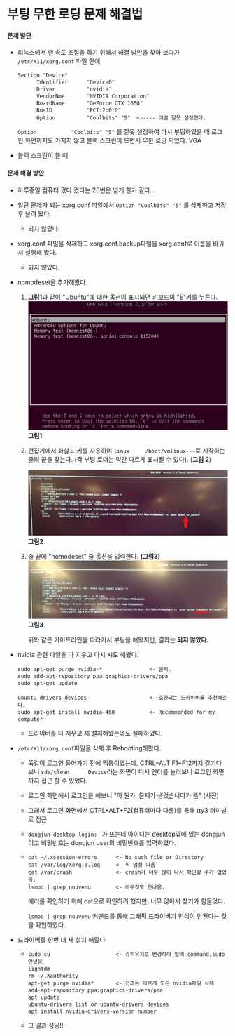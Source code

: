 # 부팅 무한 로딩 문제 해결법

#### 문제 발단 

- 리눅스에서 팬 속도 조절을 하기 위해서 해결 방안을 찾아 보다가 `/etc/X11/xorg.conf` 파일 안에 

  ```
  Section "Device"
  		Identifier		"Device0"
  		Driver			"nvidia"
  		VendorNme		"NVIDIA Corporation"
  		BoardName		"GeForce GTX 1650"
  		BusID			"PCI:2:0:0"
  		Option			"Coolbits" "5"	<----- 이걸 잘못 설정했다.
  ```

  `Option			"Coolbits" "5"` 를 잘못 설정하여 다시 부팅하였을 때 로그인 화면까지도 가지지 않고 블랙 스크린이 뜨면서 무한 로딩 되었다.  VGA

- 블랙 스크린이 뜰 때 



#### 문제 해결 방안

- 하루종일 컴퓨터 껐다 켰다는 20번은 넘게 한거 같다...

- 일단 문제가 되는 xorg.conf 파일에서 `Option "Coolbits" "5"` 를 삭제하고 저장 후 올려 봤다.

  - 되지 않았다. 

- xorg.conf 파일을 삭제하고 xorg.conf.backup파일을 xorg.conf로 이름을 바꿔서 실행해 봤다.

  - 되지 않았다.

- nomodeset을 추가해봤다.

  1. **그림1**과 같이 "Ubuntu"에 대한 옵션이 표시되면 키보드의 "E"키를 누른다.
     ![BootingScreen](./Pictures/BootingScreen.png)
     **그림1**

  2. 편집기에서 화살표 키를 사용하여 `linux     /boot/vmlinux-~~`로 시작하는 줄의 끝을 찾는다. (각 부팅 로더는 약간 다르게 표시될 수 있다). (**그림 2**)

     ![nomodesetlocation](./Pictures/nomodesetlocation.jpeg)
     **그림2**

  3. 줄 끝에 "nomodeset" 줄 옵션을 입력한다. **(그림3)**
     ![nomodesetadd](./Pictures/nomodesetadd.jpeg)
     **그림3**

     

     위와 같은 가이드라인을 따라가서 부팅을 해봤지만,  결과는 **되지 않았다.** 

- nvidia 관련 파일을 다 지우고 다시 시도 해봤다. 

  ```
  sudo apt-get purge nvidia-*				<- 뭔지.
  sudo add-apt-repository ppa:graphics-drivers/ppa
  sudo apt-get update
  
  ubuntu-drivers devices 					<- 호환되는 드라이버를 추천해준다.
  sudo apt-get install nvidia-460			<- Recommended for my computer
  ```

  - 드라이버를 다 지우고 재 설치해봤는데도 실패하였다.

- `/etc/X11/xorg.conf`파일을 삭제 후 Rebooting해봤다.

  - 똑같이 로그인 들어가기 전에 먹통이였는데, CTRL+ALT F1~F12까지 갈기다 보니 
    `sda/clean		Device`라는 화면이 떠서 엔터를 눌러보니 로그인 화면까지 접근 할 수 있었다.

  - 로그인 화면에서 로그인을 해보니 "아 뭔가, 문제가 생겼습니다가 뜸"
    (사진)

  - 그래서 로그인 화면에서 CTRL+ALT+F2(컴퓨터마다 다름)를 통해 tty3 터미널로 접근

  - `dongjun-desktop login: ` 가 뜨는데 아이디는 desktop앞에 있는 dongjun이고 비밀번호는 dongjun user의 비밀번호를 입력하였다. 

  - ```
    cat ~/.xsession-errors		<- No such file or Directory
    cat /var/log/Xorg.0.log		<- 뭐 엄청 나옴
    cat /var/crash				<- crash가 너무 많이 나서 확인할 수가 없었음.
    lsmod | grep nouvenu		<- 아무것도 안나옴.
    ```

    에러를 확인하기 위해 cat으로 확인하려 했지만, 너무 많아서 찾기가 힘들었다.

    `lsmod | grep nouvenu` 커멘드를 통해 그래픽 드라이버가 인식이 안된다는 것을 확인하였다.

- 드라이버를 한번 더 재 설치 해줬다.

  - ```
    sudo su						<- 슈퍼유저로 변경하여 밑에 command,sudo 안넣음
    lightdm
    rm ~/.Xauthority
    apt-get purge nvidia* 		<- 전과는 다르게 모든 nvidia파일 삭제
    add-apt-repository ppa:graphics-drivers/ppa
    apt update
    ubuntu-drivers list or ubuntu-drivers devices
    apt install nvidia-drivers-version number
    ```

  - 그 결과 성공!! 

